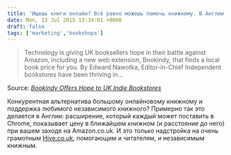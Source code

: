 ```yaml
---
title: 'Ищешь книги онлайн? Всё равно можешь помочь книжному. В Англии'
date: Mon, 13 Jul 2015 13:34:01 +0000
draft: false
tags: ['marketing','bookshops']
---
```


> Technology is giving UK booksellers hope in their battle against Amazon, including a new web extension, Bookindy, that finds a local book price for you. By Edward Nawotka, Editor-in-Chief Independent bookstores have been thriving in…

Source: _[Bookindy Offers Hope to UK Indie Bookstores](http://publishingperspectives.com/2015/07/innovation-offers-hope-to-uk-indie-bookstores/)_

Конкурентная альтернатива большому онлайновому книжному и поддержка любимого независимого книжного? Примерно так это делается в Англии: расширение, который каждый может поставить в Chrome, показывает цену в ближайшем книжном (и расстояние до него) при вашем заходе на Amazon.co.uk. И это только надстройка на очень грамотным [Hive.co.uk](http://hive.co.uk), помогающим и читателям, и независимым книжным.